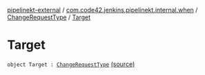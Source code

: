[pipelinekt-external](../../index.md) / [com.code42.jenkins.pipelinekt.internal.when](../index.md) / [ChangeRequestType](index.md) / [Target](./-target.md)

# Target

`object Target : `[`ChangeRequestType`](index.md) [(source)](https://github.com/code42/pipelinekt/tree/master/internal/src/main/kotlin/com/code42/jenkins/pipelinekt/internal/when/ChangeRequestType.kt#L5)
